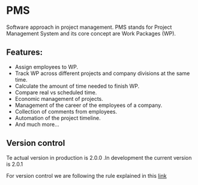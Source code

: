 # PMS
Software approach in project management. PMS stands for Project Management System and its core concept are Work Packages (WP).

## Features:
- Assign employees to WP.
- Track WP across different projects and company divisions at the same time.
- Calculate the amount of time needed to finish WP.
- Compare real vs scheduled time.
- Economic management of projects.
- Management of the career of the employees of a company.
- Collection of comments from employees.
- Automation of the project timeline.
- And much more...

## Version control

Te actual version in production is 2.0.0 .In development the current version is 2.0.1

For version control we are following the rule explained in this [link](https://semver.org)


